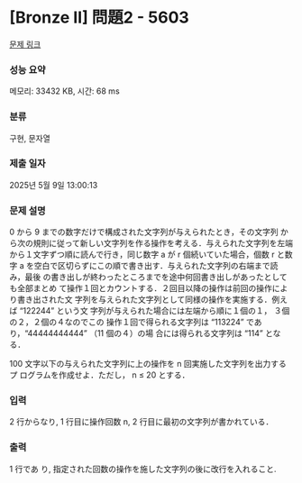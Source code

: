 # [Bronze II] 問題2 - 5603 

[문제 링크](https://www.acmicpc.net/problem/5603) 

### 성능 요약

메모리: 33432 KB, 시간: 68 ms

### 분류

구현, 문자열

### 제출 일자

2025년 5월 9일 13:00:13

### 문제 설명

<p>0 から 9 までの数字だけで構成された文字列が与えられたとき，その文字列 から次の規則に従って新しい文字列を作る操作を考える．与えられた文字列を左端 から１文字ずつ順に読んで行き，同じ数字 a が r 個続いていた場合，個数 r と数字 a を空白で区切らずにこの順で書き出す．与えられた文字列の右端まで読み，最後 の書き出しが終わったところまでを途中何回書き出しがあったとしても全部まとめ て操作１回とカウントする．２回目以降の操作は前回の操作により書き出された文 字列を与えられた文字列として同様の操作を実施する．例えば “122244” という文 字列が与えられた場合には左端から順に１個の１， ３個の２，２個の４なのでこの 操作１回で得られる文字列は “113224” であり，“44444444444” （11 個の４）の場 合には得られる文字列は “114” となる．</p>

<p>100 文字以下の与えられた文字列に上の操作を n 回実施した文字列を出力するプ ログラムを作成せよ．ただし， n ≤ 20 とする．</p>

### 입력 

 <p>2 行からなり, 1 行目に操作回数 n, 2 行目に最初の文字列が書かれている．</p>

### 출력 

 <p>1 行であ り, 指定された回数の操作を施した文字列の後に改行を入れること.</p>


